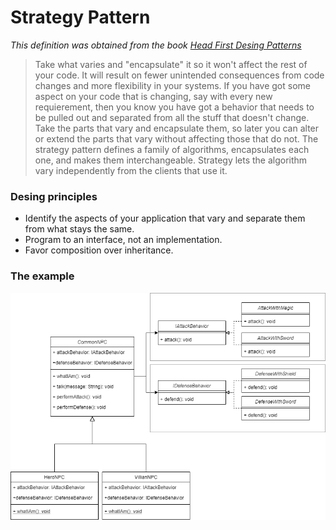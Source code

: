 # Strategy Pattern

*This definition was obtained from the book [Head First Desing Patterns](https://www.amazon.com/-/es/Eric-Freeman/dp/0596007124)*

> Take what varies and "encapsulate" it so it won't affect the rest of your code. It will result on fewer unintended consequences from code changes and more flexibility in your systems. If you have got some aspect on your code that is changing, say with every new requierement, then you know you have got a behavior that needs to be pulled out and separated from all the stuff that doesn't change.
Take the parts that vary and encapsulate them, so later you can alter or extend the parts
that vary without affecting those that do not.
The strategy pattern defines a family of algorithms, encapsulates each one,
and makes them interchangeable. Strategy lets the algorithm vary independently
from the clients that use it.
 


### Desing principles
* Identify the aspects of your application that vary and separate them from what stays the same.
* Program to an interface, not an implementation.
* Favor composition over inheritance.


### The example

![Hero/Villian example](example-strategy-pattern.png)

